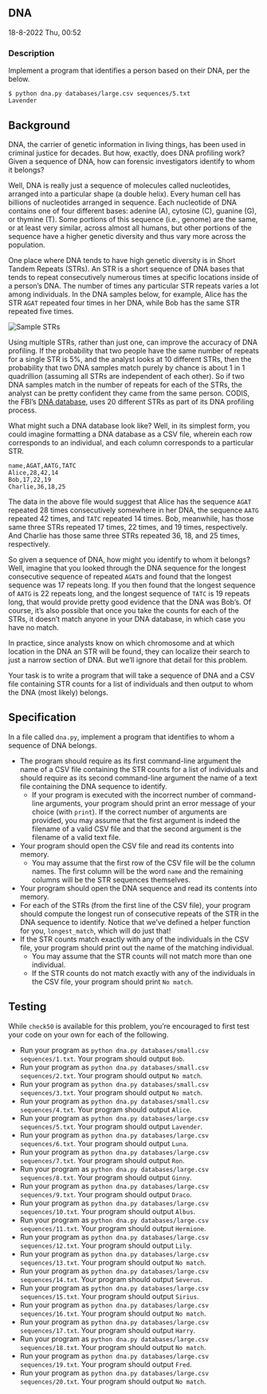 ## DNA 
18-8-2022 Thu, 00:52

### Description 
Implement a program that identifies a person based on their DNA, per the below.

```
$ python dna.py databases/large.csv sequences/5.txt
Lavender
```

## Background

DNA, the carrier of genetic information in living things, has been used in criminal justice for decades. But how, exactly, does DNA profiling work? Given a sequence of DNA, how can forensic investigators identify to whom it belongs?

Well, DNA is really just a sequence of molecules called nucleotides, arranged into a particular shape (a double helix). Every human cell has billions of nucleotides arranged in sequence. Each nucleotide of DNA contains one of four different bases: adenine (A), cytosine (C), guanine (G), or thymine (T). Some portions of this sequence (i.e., genome) are the same, or at least very similar, across almost all humans, but other portions of the sequence have a higher genetic diversity and thus vary more across the population.

One place where DNA tends to have high genetic diversity is in Short Tandem Repeats (STRs). An STR is a short sequence of DNA bases that tends to repeat consecutively numerous times at specific locations inside of a person’s DNA. The number of times any particular STR repeats varies a lot among individuals. In the DNA samples below, for example, Alice has the STR `AGAT` repeated four times in her DNA, while Bob has the same STR repeated five times.

![Sample STRs](https://cs50.harvard.edu/x/2022/psets/6/dna/strs.png)

Using multiple STRs, rather than just one, can improve the accuracy of DNA profiling. If the probability that two people have the same number of repeats for a single STR is 5%, and the analyst looks at 10 different STRs, then the probability that two DNA samples match purely by chance is about 1 in 1 quadrillion (assuming all STRs are independent of each other). So if two DNA samples match in the number of repeats for each of the STRs, the analyst can be pretty confident they came from the same person. CODIS, the FBI’s [DNA database](https://www.fbi.gov/services/laboratory/biometric-analysis/codis/codis-and-ndis-fact-sheet), uses 20 different STRs as part of its DNA profiling process.

What might such a DNA database look like? Well, in its simplest form, you could imagine formatting a DNA database as a CSV file, wherein each row corresponds to an individual, and each column corresponds to a particular STR.

```
name,AGAT,AATG,TATC
Alice,28,42,14
Bob,17,22,19
Charlie,36,18,25
```

The data in the above file would suggest that Alice has the sequence `AGAT` repeated 28 times consecutively somewhere in her DNA, the sequence `AATG` repeated 42 times, and `TATC` repeated 14 times. Bob, meanwhile, has those same three STRs repeated 17 times, 22 times, and 19 times, respectively. And Charlie has those same three STRs repeated 36, 18, and 25 times, respectively.

So given a sequence of DNA, how might you identify to whom it belongs? Well, imagine that you looked through the DNA sequence for the longest consecutive sequence of repeated `AGAT`s and found that the longest sequence was 17 repeats long. If you then found that the longest sequence of `AATG` is 22 repeats long, and the longest sequence of `TATC` is 19 repeats long, that would provide pretty good evidence that the DNA was Bob’s. Of course, it’s also possible that once you take the counts for each of the STRs, it doesn’t match anyone in your DNA database, in which case you have no match.

In practice, since analysts know on which chromosome and at which location in the DNA an STR will be found, they can localize their search to just a narrow section of DNA. But we’ll ignore that detail for this problem.

Your task is to write a program that will take a sequence of DNA and a CSV file containing STR counts for a list of individuals and then output to whom the DNA (most likely) belongs.

## Specification

In a file called `dna.py`, implement a program that identifies to whom a sequence of DNA belongs.

-   The program should require as its first command-line argument the name of a CSV file containing the STR counts for a list of individuals and should require as its second command-line argument the name of a text file containing the DNA sequence to identify.
    -   If your program is executed with the incorrect number of command-line arguments, your program should print an error message of your choice (with `print`). If the correct number of arguments are provided, you may assume that the first argument is indeed the filename of a valid CSV file and that the second argument is the filename of a valid text file.
-   Your program should open the CSV file and read its contents into memory.
    -   You may assume that the first row of the CSV file will be the column names. The first column will be the word `name` and the remaining columns will be the STR sequences themselves.
-   Your program should open the DNA sequence and read its contents into memory.
-   For each of the STRs (from the first line of the CSV file), your program should compute the longest run of consecutive repeats of the STR in the DNA sequence to identify. Notice that we’ve defined a helper function for you, `longest_match`, which will do just that!
-   If the STR counts match exactly with any of the individuals in the CSV file, your program should print out the name of the matching individual.
    -   You may assume that the STR counts will not match more than one individual.
    -   If the STR counts do not match exactly with any of the individuals in the CSV file, your program should print `No match`.

## Testing

While `check50` is available for this problem, you’re encouraged to first test your code on your own for each of the following.

-   Run your program as `python dna.py databases/small.csv sequences/1.txt`. Your program should output `Bob`.
-   Run your program as `python dna.py databases/small.csv sequences/2.txt`. Your program should output `No match`.
-   Run your program as `python dna.py databases/small.csv sequences/3.txt`. Your program should output `No match`.
-   Run your program as `python dna.py databases/small.csv sequences/4.txt`. Your program should output `Alice`.
-   Run your program as `python dna.py databases/large.csv sequences/5.txt`. Your program should output `Lavender`.
-   Run your program as `python dna.py databases/large.csv sequences/6.txt`. Your program should output `Luna`.
-   Run your program as `python dna.py databases/large.csv sequences/7.txt`. Your program should output `Ron`.
-   Run your program as `python dna.py databases/large.csv sequences/8.txt`. Your program should output `Ginny`.
-   Run your program as `python dna.py databases/large.csv sequences/9.txt`. Your program should output `Draco`.
-   Run your program as `python dna.py databases/large.csv sequences/10.txt`. Your program should output `Albus`.
-   Run your program as `python dna.py databases/large.csv sequences/11.txt`. Your program should output `Hermione`.
-   Run your program as `python dna.py databases/large.csv sequences/12.txt`. Your program should output `Lily`.
-   Run your program as `python dna.py databases/large.csv sequences/13.txt`. Your program should output `No match`.
-   Run your program as `python dna.py databases/large.csv sequences/14.txt`. Your program should output `Severus`.
-   Run your program as `python dna.py databases/large.csv sequences/15.txt`. Your program should output `Sirius`.
-   Run your program as `python dna.py databases/large.csv sequences/16.txt`. Your program should output `No match`.
-   Run your program as `python dna.py databases/large.csv sequences/17.txt`. Your program should output `Harry`.
-   Run your program as `python dna.py databases/large.csv sequences/18.txt`. Your program should output `No match`.
-   Run your program as `python dna.py databases/large.csv sequences/19.txt`. Your program should output `Fred`.
-   Run your program as `python dna.py databases/large.csv sequences/20.txt`. Your program should output `No match`.